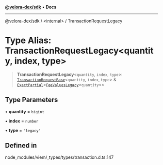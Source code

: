 [**@velora-dex/sdk**](../../README.md) • **Docs**

***

[@velora-dex/sdk](../../globals.md) / [\<internal\>](../README.md) / TransactionRequestLegacy

# Type Alias: TransactionRequestLegacy\<quantity, index, type\>

> **TransactionRequestLegacy**\<`quantity`, `index`, `type`\>: [`TransactionRequestBase`](TransactionRequestBase.md)\<`quantity`, `index`, `type`\> & [`ExactPartial`](ExactPartial.md)\<[`FeeValuesLegacy`](FeeValuesLegacy.md)\<`quantity`\>\>

## Type Parameters

• **quantity** = `bigint`

• **index** = `number`

• **type** = `"legacy"`

## Defined in

node\_modules/viem/\_types/types/transaction.d.ts:147
